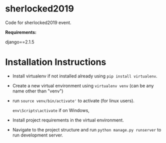 # sherlocked2019
Code for sherlocked2019 event.

**Requirements:**

django==2.1.5

# Installation Instructions
* Install virtualenv if not installed already using `pip install virtualenv`.
* Create a new virtual environment using `virtualenv venv` (can be any name other than "venv")
* run `source venv/bin/activate'` to activate (for linux users). 

  `env\Scripts\activate` if on Windows, 
* Install project requirements in the virtual environment.
* Navigate to the project structure and run `python manage.py runserver` to run development server.
